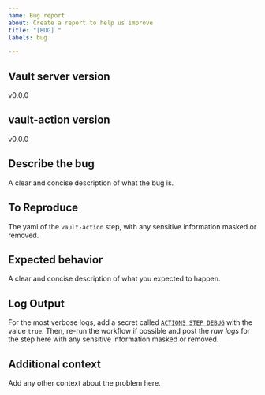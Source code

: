 ```yaml
---
name: Bug report
about: Create a report to help us improve
title: "[BUG] "
labels: bug

---
```


## Vault server version
v0.0.0

## vault-action version
v0.0.0

## Describe the bug
A clear and concise description of what the bug is.

## To Reproduce
The yaml of the `vault-action` step, with any sensitive information masked or removed.

## Expected behavior
A clear and concise description of what you expected to happen.

## Log Output
For the most verbose logs, add a secret called
[`ACTIONS_STEP_DEBUG`](https://github.com/actions/toolkit/blob/main/docs/action-debugging.md)
with the value `true`. Then, re-run the workflow if possible and post the *raw
logs* for the step here with any sensitive information masked or removed.

## Additional context
Add any other context about the problem here.